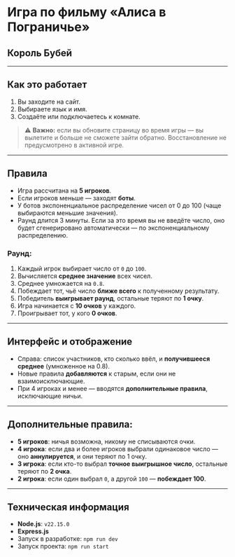 # Игра по фильму **«Алиса в Пограничье»**  
## Король Бубей

---

## Как это работает

1. Вы заходите на сайт.
2. Выбираете язык и имя.
3. Создаёте или подключаетесь к комнате.

> ⚠️ **Важно:** если вы обновите страницу во время игры — вы вылетите и больше не сможете зайти обратно. Восстановление не предусмотрено в активной игре.

---

## Правила

- Игра рассчитана на **5 игроков**.
- Если игроков меньше — заходят **боты**.
- У ботов экспоненциальное распределение чисел от 0 до 100 (чаще выбираются меньшие значения).
- Раунд длится 3 минуты. Если за это время вы не введёте число, оно будет сгенерировано автоматически — по экспоненциальному распределению.

### Раунд:

1. Каждый игрок выбирает число от `0` до `100`.
2. Вычисляется **среднее значение** всех чисел.
3. Среднее умножается на `0.8`.
4. Побеждает тот, чьё число **ближе всего** к полученному результату.
5. Победитель **выигрывает раунд**, остальные теряют по **1 очку**.
6. Игра начинается с **10 очков** у каждого.
7. Проигрывает тот, у кого **0 очков**.

---

## Интерфейс и отображение

- Справа: список участников, кто сколько ввёл, и **получившееся среднее** (умноженное на 0.8).
- Новые правила **добавляются** к старым, если они не взаимоисключающие.
- При 4 игроках и менее — вводятся **дополнительные правила**, исключающие ничьи.

---

## Дополнительные правила:

- **5 игроков**: ничья возможна, никому не списываются очки.
- **4 игрока**: если два и более игроков выбрали одинаковое число — оно **аннулируется**, и они теряют по 1 очку.
- **3 игрока**: если кто-то выбрал **точное выигрышное число**, остальные теряют по **2 очка**.
- **2 игрока**: если один выбрал `0`, а другой `100` — **побеждает 100**.

---

## Техническая информация

- **Node.js**: `v22.15.0`
- **Express.js**
- Запуск в разработке: `npm run dev`
- Запуск проекта: `npm run start`
